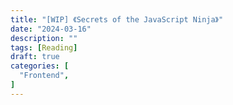 ```yaml
---
title: "[WIP] 《Secrets of the JavaScript Ninja》"
date: "2024-03-16"
description: ""
tags: [Reading]
draft: true
categories: [
  "Frontend",
]
---
```


